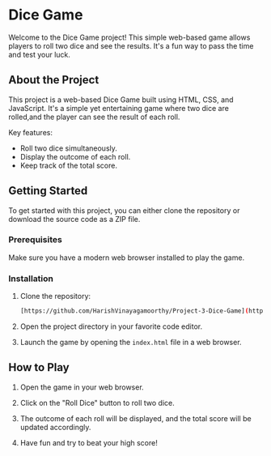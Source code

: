 # Dice Game

Welcome to the Dice Game project! This simple web-based game allows players to roll two dice and see the results.
It's a fun way to pass the time and test your luck.


## About the Project

This project is a web-based Dice Game built using HTML, CSS, and JavaScript. It's a simple yet entertaining game where
two dice are rolled,and the player can see the result of each roll.

Key features:
- Roll two dice simultaneously.
- Display the outcome of each roll.
- Keep track of the total score.

## Getting Started

To get started with this project, you can either clone the repository or download the source code as a ZIP file.

### Prerequisites

Make sure you have a modern web browser installed to play the game.

### Installation

1. Clone the repository:

   ```bash
   [https://github.com/HarishVinayagamoorthy/Project-3-Dice-Game](https://github.com/Abhi-godse/Dicegame.git)
   ```

2. Open the project directory in your favorite code editor.

3. Launch the game by opening the `index.html` file in a web browser.

## How to Play

1. Open the game in your web browser.

2. Click on the "Roll Dice" button to roll two dice.

3. The outcome of each roll will be displayed, and the total score will be updated accordingly.

4. Have fun and try to beat your high score!

